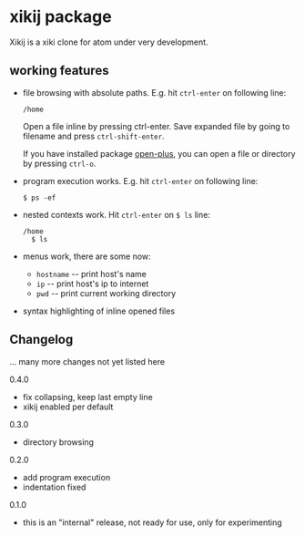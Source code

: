 # xikij package

Xikij is a xiki clone for atom under very development.


## working features

- file browsing with absolute paths.  E.g. hit `ctrl-enter` on following line:
  ```
  /home
  ```

  Open a file inline by pressing ctrl-enter.  Save expanded file by going to
  filename and press `ctrl-shift-enter`.

  If you have installed package [open-plus](https://github.com/klorenz/open-plus),
  you can open a file or directory by pressing `ctrl-o`.

- program execution works.  E.g. hit `ctrl-enter` on following line:
  ```
  $ ps -ef
  ```

- nested contexts work.  Hit `ctrl-enter` on `$ ls` line:
  ```
  /home
    $ ls
  ```

- menus work, there are some now:
  + `hostname` -- print host's name
  + `ip` -- print host's ip to internet
  + `pwd` -- print current working directory


- syntax highlighting of inline opened files


## Changelog

... many more changes not yet listed here

0.4.0
  - fix collapsing, keep last empty line
  - xikij enabled per default

0.3.0
  - directory browsing

0.2.0
  - add program execution
  - indentation fixed

0.1.0
  - this is an "internal" release, not ready for use, only for experimenting
